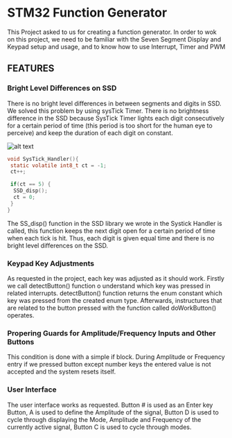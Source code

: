 # STM32 Function Generator
 This Project asked to us for creating a function generator. In order to wok on this project, we need to be familiar with the Seven Segment Display and Keypad setup and usage, and to know how to use Interrupt, Timer and PWM
 
## FEATURES
### Bright Level Differences on SSD

There is no bright level differences in between segments and digits in SSD. We solved this problem by using sysTick Timer. There is no brightness difference in the SSD because SysTick Timer lights each digit consecutively for a certain period of time (this period is too short for the human eye to perceive) and keep the duration of each digit on constant.

![alt text](http://url/to/img.png)

```C
void SysTick_Handler(){
 static volatile int8_t ct = -1;
 ct++;

 if(ct == 5) { 
  SSD_disp();
  ct = 0;
 }
}
```
The SS_disp() function in the SSD library we wrote in the Systick Handler is called, this function keeps the next digit open for a certain period of time when each tick is hit. Thus, each digit is given equal time and there is no bright level differences on the SSD.

### Keypad Key Adjustments

As requested in the project, each key was adjusted as it should work. Firstly we call detectButton() function o understand which key was pressed in related interrupts. detectButton() function returns the enum constant which key was pressed from the created enum type. Afterwards, instructures that are related to the button pressed with the function called doWorkButton() operates.

### Propering Guards for Amplitude/Frequency Inputs and Other Buttons

This condition is done with a simple if block. During Amplitude or Frequency entry if we pressed button except number keys the entered value is not accepted and the system resets itself.

### User Interface

The user interface works as requested. Button # is used as an Enter key Button, A is used to define the Amplitude of the signal, Button D is used to cycle through displaying the Mode, Amplitude and Frequency of the currently active signal, Button C is used to cycle through modes.

